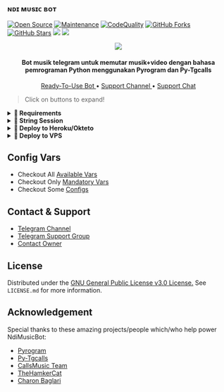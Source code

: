 ### ɴᴅɪ ᴍᴜsɪᴄ ʙᴏᴛ

[![Open Source](https://badges.frapsoft.com/os/v2/open-source.png?v=103)](https://github.com/Ndiproject/NdiMusicBot)
[![Maintenance](https://img.shields.io/badge/Maintained%3F-Yes-green)](https://GitHub.com/Ndiproject/NdiMusicBot/graphs/commit-activity)
[![CodeQuality](https://img.shields.io/codacy/grade/a723cb464d5a4d25be3152b5d71de82d?color=blue&logo=codacy)](https://app.codacy.com/gh/Ndiproject/NdiMusicBot/dashboard)
[![GitHub Forks](https://img.shields.io/github/forks/Ndiproject/NdiMusicBot?&logo=github)](https://github.com/Ndiproject/NdiMusicBot/fork)
[![GitHub Stars](https://img.shields.io/github/stars/Ndiproject/NdiMusicBot?&logo=github)](https://github.com/Ndiproject/NdiMusicBot/stargazers)
<a href="https://github.com/Ndiproject/NdiMusicBot"> <img src="https://img.shields.io/github/repo-size/Ndiproject/NdiMusicBot?color=red&logo=github&logoColor=blue&style=flat-square" /></a>
<a href="https://github.com/Ndiproject/NdiMusicBot/issues"> <img src="https://img.shields.io/github/issues/Ndiproject/NdiMusicBot?color=red&logo=github&logoColor=blue&style=flat-square" /></a>


<p align="center">
  <img src="https://telegra.ph/file/3e39518ae9cddde6b0557.jpg">
</p>

<h4 align="center">
    Bot musik telegram untuk memutar musik+video dengan bahasa pemrograman Python menggunakan Pyrogram dan Py-Tgcalls
</h4>
<p align="center">
    <a href="https://t.me/FzmusicteamBot"> Ready-To-Use Bot </a> •
    <a href="https://t.me/chFZsokin"> Support Channel </a> •
    <a href="https://t.me/friendzonesokin"> Support Chat </a> 
</p>

> Click on buttons to expand!
<details>
<summary><b>🔗 Requirements</b></summary>
<br>
    
- [Python3.9](https://www.python.org/downloads/release/python-390/)
- [Telegram API Key](https://docs.pyrogram.org/intro/setup#api-keys)
- [Telegram Bot Token](https://t.me/botfather)
- [MongoDB URI](https://telegra.ph/How-To-get-Mongodb-URI-04-06)
   
</details>

<details>
<summary><b>🔗 String Session</b></summary>
<br>
    
> You'll need a [API_ID](https://notreallyshikhar.gitbook.io/yukkimusicbot/vars/mandatory-vars#1.-api_id) & [API_HASH](https://notreallyshikhar.gitbook.io/yukkimusicbot/vars/mandatory-vars#2.-api_hash) in order to generate pyrogram session. 
> Always remeber to use good API combo else your account could be deleted.

Generate Session via Repl:   
[![GenerateStringName](https://img.shields.io/badge/repl.it-generateStringName-white)](https://replit.com/@Achmad-TaufiqTa/NdiString-1?lite=1&outputonly=1)

</details>

<details>
<summary><b>🔗 Deploy to Heroku/Okteto</b></summary>
<br>

> Heroku has two vars[ HEROKU_API_KEY & HEROKU_APP_NAME ] for Updater to work. 
> By setting those two vars you can get logs of your heroku app, set var, edit var, delete vars , check dyno usage and update bot. 
> Those two vars are not Mandatory! You can leave them blank too. 
    
<h4>Click the button below to deploy NdiMusicBot on Heroku and Okteto!</h4>    
<a href="https://dashboard.heroku.com/new?template=https://github.com/Ndiproject/NdiMusicBot"><img src="https://www.herokucdn.com/deploy/button.svg"></a>
<a href="https://telegram.dog/XTZ_HerokuBot?start=TmRpcHJvamVjdC9OZGlNdXNpY0JvdCBtYXN0ZXI"><img src="https://img.shields.io/badge/Deploy%20Via%20Telegram-purple?style=for-the-badge&logo=telegram" width="200""/</a>  </p>

[![Deploy on OKTETO](https://okteto.com/develop-okteto.svg)](https://cloud.okteto.com)

</details>

<details>
<summary><b>🔗 Deploy to VPS</b></summary>
<br>

> Checkout [Docs](https://notreallyshikhar.gitbook.io/yukkimusicbot/deployment/local-hosting-or-vps) for Detailed Explanation on VPS Deploy


```console
$ git clone https://github.com/Ndiproject/NdiMusicBot
$ cd NdiMusicBot
$ pip3 install -U -r requirements.txt
$ cp sample.env .env
```
> Edit .env with your values and then start bot with
```console
$ bash start
```

> Not Getting VPS Method? [Watch Tutorial](https://t.me/OfficialYukki/2275)
</details>

## Config Vars

- Checkout All [Available Vars](https://notreallyshikhar.gitbook.io/yukkimusicbot/vars/available-vars)
- Checkout Only [Mandatory Vars](https://notreallyshikhar.gitbook.io/yukkimusicbot/vars/mandatory-vars)
- Checkout Some [Configs](https://notreallyshikhar.gitbook.io/yukkimusicbot/setup-config/config)

## Contact & Support

- [Telegram Channel](https://t.me/chFZsokin)
- [Telegram Support Group](https://t.me/friendzonesokin)
- [Contact Owner](https://t.me/gausahsokablunyet)


## License

Distributed under the [GNU General Public License v3.0 License.](https://github.com/Ndiproject/NdiMusicBot/blob/main/LICENSE) See `LICENSE.md` for more information.

## Acknowledgement

Special thanks to these amazing projects/people which/who help power NdiMusicBot:

- [Pyrogram](https://github.com/pyrogram/pyrogram)
- [Py-Tgcalls](https://github.com/pytgcalls/pytgcalls)
- [CallsMusic Team](https://github.com/Callsmusic)
- [TheHamkerCat](https://github.com/TheHamkerCat)
- [Charon Baglari](https://github.com/XCBv021)
